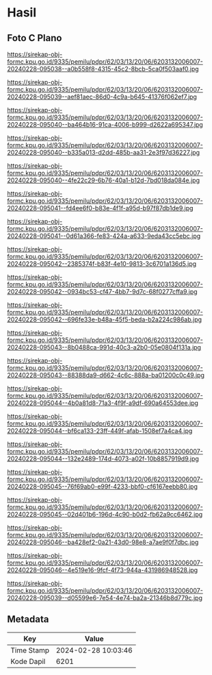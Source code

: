 # Hasil

## Foto C Plano

https://sirekap-obj-formc.kpu.go.id/9335/pemilu/pdpr/62/03/13/20/06/6203132006007-20240228-095038--a0b558f8-4315-45c2-8bcb-5ca0f503aaf0.jpg

https://sirekap-obj-formc.kpu.go.id/9335/pemilu/pdpr/62/03/13/20/06/6203132006007-20240228-095039--aef81aec-86d0-4c9a-b645-41376f062ef7.jpg

https://sirekap-obj-formc.kpu.go.id/9335/pemilu/pdpr/62/03/13/20/06/6203132006007-20240228-095040--ba464b16-91ca-4006-b999-d2622a695347.jpg

https://sirekap-obj-formc.kpu.go.id/9335/pemilu/pdpr/62/03/13/20/06/6203132006007-20240228-095040--b335a013-d2dd-485b-aa31-2e3f97d36227.jpg

https://sirekap-obj-formc.kpu.go.id/9335/pemilu/pdpr/62/03/13/20/06/6203132006007-20240228-095040--4fe22c29-6b76-40a1-b12d-7bd018da084e.jpg

https://sirekap-obj-formc.kpu.go.id/9335/pemilu/pdpr/62/03/13/20/06/6203132006007-20240228-095041--fd4ee6f0-b83e-4f1f-a95d-b97f87db1de9.jpg

https://sirekap-obj-formc.kpu.go.id/9335/pemilu/pdpr/62/03/13/20/06/6203132006007-20240228-095041--0d61a366-fe83-424a-a633-9eda43cc5ebc.jpg

https://sirekap-obj-formc.kpu.go.id/9335/pemilu/pdpr/62/03/13/20/06/6203132006007-20240228-095042--2385374f-b83f-4e10-9813-3c6701a136d5.jpg

https://sirekap-obj-formc.kpu.go.id/9335/pemilu/pdpr/62/03/13/20/06/6203132006007-20240228-095042--0934bc53-cf47-4bb7-9d7c-68f0277cffa9.jpg

https://sirekap-obj-formc.kpu.go.id/9335/pemilu/pdpr/62/03/13/20/06/6203132006007-20240228-095042--696fe33e-b48a-45f5-beda-b2a224c986ab.jpg

https://sirekap-obj-formc.kpu.go.id/9335/pemilu/pdpr/62/03/13/20/06/6203132006007-20240228-095043--8b0488ca-991d-40c3-a2b0-05e0804f131a.jpg

https://sirekap-obj-formc.kpu.go.id/9335/pemilu/pdpr/62/03/13/20/06/6203132006007-20240228-095043--88388da9-d662-4c6c-888a-ba01200c0c49.jpg

https://sirekap-obj-formc.kpu.go.id/9335/pemilu/pdpr/62/03/13/20/06/6203132006007-20240228-095044--4b0a81d8-71a3-4f9f-a9df-690a64553dee.jpg

https://sirekap-obj-formc.kpu.go.id/9335/pemilu/pdpr/62/03/13/20/06/6203132006007-20240228-095044--bf6ca133-23ff-449f-afab-1508ef7a4ca4.jpg

https://sirekap-obj-formc.kpu.go.id/9335/pemilu/pdpr/62/03/13/20/06/6203132006007-20240228-095044--132e2489-174d-4073-a02f-10b8857919d9.jpg

https://sirekap-obj-formc.kpu.go.id/9335/pemilu/pdpr/62/03/13/20/06/6203132006007-20240228-095045--76f69ab0-e99f-4233-bbf0-cf6167eebb80.jpg

https://sirekap-obj-formc.kpu.go.id/9335/pemilu/pdpr/62/03/13/20/06/6203132006007-20240228-095045--02d401b6-196d-4c90-b0d2-fb62a9cc6462.jpg

https://sirekap-obj-formc.kpu.go.id/9335/pemilu/pdpr/62/03/13/20/06/6203132006007-20240228-095046--ba428ef2-0a21-43d0-98e8-a7ae9f0f7dbc.jpg

https://sirekap-obj-formc.kpu.go.id/9335/pemilu/pdpr/62/03/13/20/06/6203132006007-20240228-095046--4e519e16-9fcf-4f73-944a-431986948528.jpg

https://sirekap-obj-formc.kpu.go.id/9335/pemilu/pdpr/62/03/13/20/06/6203132006007-20240228-095039--d05599e6-7e54-4e74-ba2a-21346b8d779c.jpg


## Metadata

| Key        | Value               |
| ---------- | ------------------- |
| Time Stamp | 2024-02-28 10:03:46 |
| Kode Dapil | 6201                |



